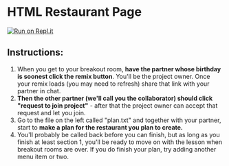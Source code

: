 # HTML Restaurant Page

[![Run on Repl.it](https://repl.it/badge/github/upperlinecode/html-restaurant-page)](https://repl.it/github/upperlinecode/html-restaurant-page)

## Instructions:
1. When you get to your breakout room, **have the partner whose birthday is soonest click the remix button**. You'll be the project owner. Once your remix loads (you may need to refresh) share that link with your partner in chat.
2. **Then the other partner (we'll call you the collaborator) should click "request to join project"** - after that the project owner can accept that request and let you join. 
3. Go to the file on the left called "plan.txt" and together with your partner, start to **make a plan for the restaurant you plan to create.** 
4. You'll probably be called back before you can finish, but as long as you finish at least section 1, you'll be ready to move on with the lesson when breakout rooms are over. If you do finish your plan, try adding another menu item or two.
